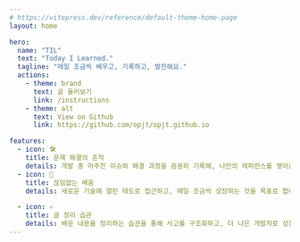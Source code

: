 ```yaml
---
# https://vitepress.dev/reference/default-theme-home-page
layout: home

hero:
  name: "TIL"
  text: "Today I Learned."
  tagline: "매일 조금씩 배우고, 기록하고, 발전해요."
  actions:
    - theme: brand
      text: 글 둘러보기
      link: /instructions
    - theme: alt
      text: View on Github
      link: https://github.com/opjt/opjt.github.io

features:
  - icon: 🛠️
    title: 문제 해결의 흔적
    details: 개발 중 마주친 이슈와 해결 과정을 꼼꼼히 기록해, 나만의 레퍼런스를 쌓아갑니다.
  - icon: 🚀
    title: 끊임없는 배움
    details: 새로운 기술에 열린 태도로 접근하고, 매일 조금씩 성장하는 것을 목표로 합니다.

  - icon: ✍️
    title: 글 정리 습관
    details: 배운 내용을 정리하는 습관을 통해 사고를 구조화하고, 더 나은 개발자로 성장합니다.
---
```


